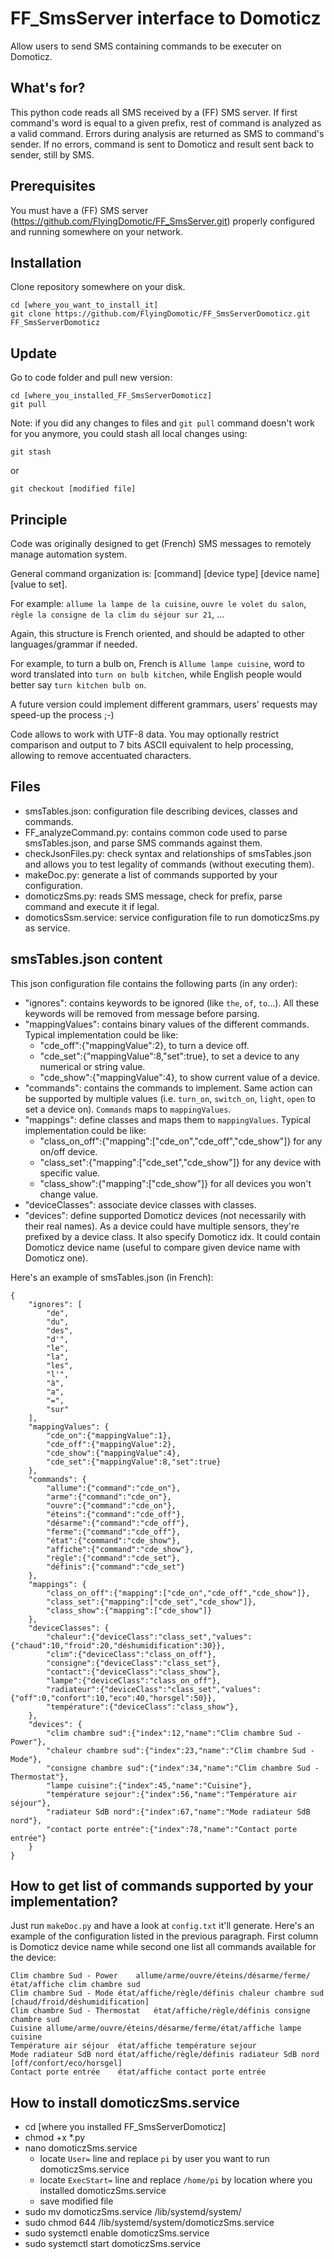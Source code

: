 # FF_SmsServer interface to Domoticz
Allow users to send SMS containing commands to be executer on Domoticz.

## What's for?

This python code reads all SMS received by a (FF) SMS server. If first command's word is equal to a given prefix, rest of command is analyzed as a valid command. Errors during analysis are returned as SMS to command's sender. If no errors, command is sent to Domoticz and result sent back to sender, still by SMS.

## Prerequisites

You must have a (FF) SMS server (https://github.com/FlyingDomotic/FF_SmsServer.git) properly configured and running somewhere on your network.

## Installation

Clone repository somewhere on your disk.
```
cd [where_you_want_to_install_it]
git clone https://github.com/FlyingDomotic/FF_SmsServerDomoticz.git FF_SmsServerDomoticz
```

## Update

Go to code folder and pull new version:
```
cd [where_you_installed_FF_SmsServerDomoticz]
git pull
```

Note: if you did any changes to files and `git pull` command doesn't work for you anymore, you could stash all local changes using:
```
git stash
```
or
```
git checkout [modified file]
```

## Principle

Code was originally designed to get (French) SMS messages to remotely manage automation system.

General command organization is: [command] [device type] [device name] [value to set].

For example: `allume la lampe de la cuisine`, `ouvre le volet du salon`, `règle la consigne de la clim du séjour sur 21`, ...

Again, this structure is French oriented, and should be adapted to other languages/grammar if needed.

For example, to turn a bulb on, French is `Allume lampe cuisine`, word to word translated into `turn on bulb kitchen`,
while English people would better say `turn kitchen bulb on`.

A future version could implement different grammars, users' requests may speed-up the process ;-)

Code allows to work with UTF-8 data. You may optionally restrict comparison and output to 7 bits ASCII equivalent to help processing, allowing to remove accentuated characters.

## Files
- smsTables.json: configuration file describing devices, classes and commands.
- FF_analyzeCommand.py: contains common code used to parse smsTables.json, and parse SMS commands against them.
- checkJsonFiles.py: check syntax and relationships of smsTables.json and allows you to test legality of commands (without executing them).
- makeDoc.py: generate a list of commands supported by your configuration.
- domoticzSms.py: reads SMS message, check for prefix, parse command and execute it if legal.
- domoticsSsm.service: service configuration file to run domoticzSms.py as service.

## smsTables.json content

This json configuration file contains the following parts (in any order):

- "ignores": contains keywords to be ignored (like `the`, `of`, `to`...). All these keywords will be removed from message before parsing.
- "mappingValues": contains binary values of the different commands. Typical implementation could be like:
	- "cde_off":{"mappingValue":2}, to turn a device off.
	- "cde_set":{"mappingValue":8,"set":true}, to set a device to any numerical or string value.
	- "cde_show":{"mappingValue":4}, to show current value of a device.
- "commands": contains the commands to implement. Same action can be supported by multiple values (i.e. `turn_on`, `switch_on`, `light`, `open` to set a device on). `Commands` maps to `mappingValues`.
- "mappings": define classes and maps them to `mappingValues`. Typical implementation could be like:
	- "class_on_off":{"mapping":["cde_on","cde_off","cde_show"]} for any on/off device.
	- "class_set":{"mapping":["cde_set","cde_show"]} for any device with specific value.
	- "class_show":{"mapping":["cde_show"]} for all devices you won't change value.
- "deviceClasses": associate device classes with classes.
- "devices": define supported Domoticz devices (not necessarily with their real names). As a device could have multiple sensors, they're prefixed by a device class. It also specify Domoticz idx. It could contain Domoticz device name (useful to compare given device name with Domoticz one).

Here's an example of smsTables.json (in French):
```
{
	"ignores": [
		"de",
		"du",
		"des",
		"d'",
		"le",
		"la",
		"les",
		"l'",
		"à",
		"a",
		"=",
		"sur"
	],
	"mappingValues": {
		"cde_on":{"mappingValue":1},
		"cde_off":{"mappingValue":2},
		"cde_show":{"mappingValue":4},
		"cde_set":{"mappingValue":8,"set":true}
	},
	"commands": {
		"allume":{"command":"cde_on"},
		"arme":{"command":"cde_on"},
		"ouvre":{"command":"cde_on"},
		"éteins":{"command":"cde_off"},
		"désarme":{"command":"cde_off"},
		"ferme":{"command":"cde_off"},
		"état":{"command":"cde_show"},
		"affiche":{"command":"cde_show"},
		"règle":{"command":"cde_set"},
		"définis":{"command":"cde_set"}
	},
	"mappings": {
		"class_on_off":{"mapping":["cde_on","cde_off","cde_show"]},
		"class_set":{"mapping":["cde_set","cde_show"]},
		"class_show":{"mapping":["cde_show"]}
	},
	"deviceClasses": {
		"chaleur":{"deviceClass":"class_set","values":{"chaud":10,"froid":20,"déshumidification":30}},
		"clim":{"deviceClass":"class_on_off"},
		"consigne":{"deviceClass":"class_set"},
		"contact":{"deviceClass":"class_show"},
		"lampe":{"deviceClass":"class_on_off"},
		"radiateur":{"deviceClass":"class_set","values":{"off":0,"confort":10,"eco":40,"horsgel":50}},
		"température":{"deviceClass":"class_show"},
	},
	"devices": {
		"clim chambre sud":{"index":12,"name":"Clim chambre Sud - Power"},
		"chaleur chambre sud":{"index":23,"name":"Clim chambre Sud - Mode"},
		"consigne chambre sud":{"index":34,"name":"Clim chambre Sud - Thermostat"},
		"lampe cuisine":{"index":45,"name":"Cuisine"},
		"température sejour":{"index":56,"name":"Température air séjour"},
		"radiateur SdB nord":{"index":67,"name":"Mode radiateur SdB nord"},
		"contact porte entrée":{"index":78,"name":"Contact porte entrée"}
	}
}
```

## How to get list of commands supported by your implementation?

Just run `makeDoc.py` and have a look at `config.txt` it'll generate. Here's an example of the configuration listed in the previous paragraph. First column is Domoticz device name while second one list all commands available for the device:
```
Clim chambre Sud - Power	allume/arme/ouvre/éteins/désarme/ferme/état/affiche clim chambre sud
Clim chambre Sud - Mode	état/affiche/règle/définis chaleur chambre sud [chaud/froid/déshumidification]
Clim chambre Sud - Thermostat	état/affiche/règle/définis consigne chambre sud
Cuisine	allume/arme/ouvre/éteins/désarme/ferme/état/affiche lampe cuisine
Température air séjour	état/affiche température sejour
Mode radiateur SdB nord	état/affiche/règle/définis radiateur SdB nord [off/confort/eco/horsgel]
Contact porte entrée	état/affiche contact porte entrée
```

## How to install domoticzSms.service
- cd [where you installed FF_SmsServerDomoticz]
- chmod +x *.py
- nano domoticzSms.service
	- locate `User=` line and replace `pi` by user you want to run domoticzSms.service
	- locate `ExecStart=` line and replace `/home/pi` by location where you installed domoticzSms.service
	- save modified file
- sudo mv domoticzSms.service /lib/systemd/system/
- sudo chmod 644 /lib/systemd/system/domoticzSms.service
- sudo systemctl enable domoticzSms.service
- sudo systemctl start domoticzSms.service

